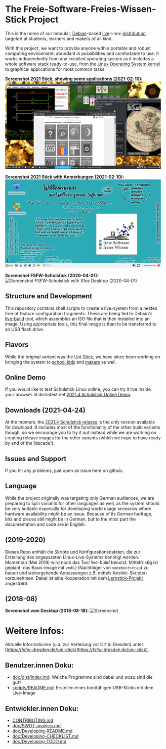 # The Freie-Software-Freies-Wissen-Stick Project

This is the home of our modular, [Debian](https://debian.org)-based [live](https://wiki.debian.org/DebianLive)-linux-[distribution](https://en.wikipedia.org/wiki/Linux_distribution) targeted at students, learners and makers of all kind.

With this project, we want to provide anyone with a portable and robust computing environment, abundant in possibilities and comfortable to use. It works independently from any installed operating system as it includes a whole software stack ready-to-use, from the [Linux Operating System kernel](https://en.wikipedia.org/wiki/Linux_kernel) to graphical applications for most common tasks.

**Screenshot 2021 Stick, showing some applications (2021-02-10):**
![Screenshot 2021 Stick, showing some applications (2021-02-10)](doc/screenshot_applications_2021-02-18.png "Screenshot 2021 Stick, showing some applications (2021-02-10)")

**Screenshot 2021 Stick with Anmerkungen (2021-02-10):**
![Screenshot 2021 Stick with Anmerkungen (2021-02-10)](doc/screenshot-Xfce-Desktop-2021-02-10.png "Screenshot 2021 Stick with Anmerkungen (2021-02-10)")

**Screenshot FSFW-Schulstick (2020-04-01):**
![Screenshot FSFW-Schulstick with Xfce Desktop (2020-04-01)](doc/screenshot-Xfce-Desktop-2020-04-01.png "Screenshot FSFW-Schulstick with Xfce Desktop (2020-04-01)")

## Structure and Development
This repository contains shell scripts to create a live-system from a nested tree of feature configuration fragments. These are being fed to Debian's [live-build](https://salsa.debian.org/live-team/live-build) tool, which assembles an ISO file that is then installed into an image. Using appropriate tools, this final image is than to be transferred to an USB flash drive.

## Flavors
While the original variant was the [Uni-Stick](variants.build/FSFW-Uni-Stick:Xfce:buster/README.md), we have since been working on bringing the system to [school kids](variants.build/FSFW-Schulstick/README.md) and [makers](variants.build/OSEG-Makerstick/README.md) as well.

## Online Demo
If you would like to test Schulstick Linux online, you can try it live inside your browser at distrotest.net [2021.4 Schulstick Online Demo](https://distrotest.net/Schulstick%20Linux/2021.4).

## Downloads (2021-04-24)
At the moment, the [2021.4 Schulstick release](https://github.com/fsfw-dresden/usb-live-linux/releases/tag/FSFW-Schulstick%2F2021.4) is the only version available for download. It includes most of the functionality of the other build variants though, so we encourage you to try it out instead while we are working on creating release images for the other variants (which we hope to have ready by end of the [decade]).

## Issues and Support
If you hit any problems, just open an issue here on github.

## Language
While the project originally was targeting only German audiences, we are preparing to spin variants for other languages as well, as the system should be very suitable especially for developing world usage scenarios where hardware availability might be an issue.
Because of its German heritage, bits and pieces still might be in German, but to the most part the documentation and code are in English.

## (2019-2020)
Dieses Repo enthält die Skripte und Konfigurationsdateien, die zur Erstellung des angepassten Linux-Live-Systems benötigt werden.
Momentan (Mai 2019) wird noch das Tool  *live-build* benutzt. Mittelfristig ist geplant, das Basis-Image mit `vmdb2` (Nachfolger von `vmdebootstrap`) zu bauen und weitergehende Anpassungen z.B. mittels Ansible-Skripten vorzunehmen. Dabei ist eine Kooperation mit dem [Lernstick-Projekt](https://lernstick.ch/) angestrebt.

## (2018-08)
**Screenshot vom Desktop (2018-08-18):**
![Screenshot](doc/screenshot-KDE-Desktop-2018-08-18.png "Screenshot")

# Weitere Infos:
Aktuelle Informationen (u.a. zur Verteilung vor Ort in Dresden) unter: [https://fsfw-dresden.de/uni-stick](https://fsfw-dresden.de/uni-stick).

## Benutzer.innen Doku:
* [doc/dist/index.md](doc/dist/index.md): Welche Programme sind dabei und wozu sind die gut?
* [scripts/README.md](scripts/README.md): Erstellen eines bootfähigen USB-Sticks mit dem Live-Image

## Entwickler.innen Doku:
* [CONTRIBUTING.md](CONTRIBUTING.md)
* [doc/SWOT-analysis.md](doc/SWOT-analysis.md)
* [doc/Developing-README.md](doc/Developing-README.md)
* [doc/Developing-CHECKLIST.md](doc/Developing-CHECKLIST.md)
* [doc/Developing-TODO.md](doc/Developing-TODO.md)
